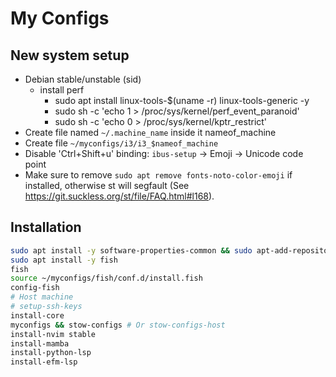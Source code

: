 # My Configs

## New system setup

- Debian stable/unstable (sid)
  - install perf
    - sudo apt install linux-tools-$(uname -r) linux-tools-generic -y
    - sudo sh -c 'echo 1 > /proc/sys/kernel/perf_event_paranoid'
    - sudo sh -c 'echo 0 > /proc/sys/kernel/kptr_restrict'
- Create file named `~/.machine_name` inside it nameof_machine
- Create file `~/myconfigs/i3/i3_$nameof_machine`
- Disable 'Ctrl+Shift+u' binding: `ibus-setup` -> Emoji -> Unicode code point
- Make sure to remove `sudo apt remove fonts-noto-color-emoji` if installed, otherwise st will segfault (See https://git.suckless.org/st/file/FAQ.html#l168).

## Installation

```bash
sudo apt install -y software-properties-common && sudo apt-add-repository -y ppa:fish-shell/release-3
sudo apt install -y fish
fish
source ~/myconfigs/fish/conf.d/install.fish
config-fish
# Host machine
# setup-ssh-keys
install-core
myconfigs && stow-configs # Or stow-configs-host
install-nvim stable
install-mamba
install-python-lsp
install-efm-lsp
```
